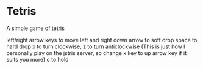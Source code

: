 # Tetris
A simple game of tetris

left/right arrow keys to move left and right
down arrow to soft drop
space to hard drop
x to turn clockwise, z to turn anticlockwise (This is just how I personally play on the jstris server, so change x key to up arrow key if it suits you more)
c to hold
